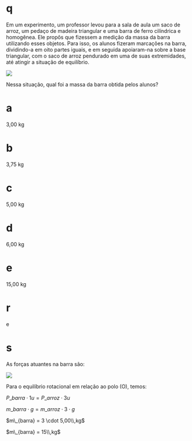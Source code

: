 # q
Em um experimento, um professor levou para a sala de aula um saco de arroz, um pedaço de madeira triangular e uma barra de ferro cilíndrica e homogênea. Ele propôs que fizessem a medição da massa da barra utilizando esses objetos. Para isso, os alunos fizeram marcações na barra, dividindo-a em oito partes iguais, e em seguida apoiaram-na sobre a base triangular, com o saco de arroz pendurado em uma de suas extremidades, até atingir a situação de equilíbrio.

![](https://firebasestorage.googleapis.com/v0/b/firebase-enemio.appspot.com/o/questoes%2F171%2Ff27f31d1-24e8-b03b-a214-7fa404456403.png?alt=media\&token=550f4955-d88c-46b8-994c-b5788436f5d7)

Nessa situação, qual foi a massa da barra obtida pelos alunos?

# a
3,00 kg

# b
3,75 kg

# c
5,00 kg

# d
6,00 kg

# e
15,00 kg

# r
e

# s
As forças atuantes na barra são:

![](https://firebasestorage.googleapis.com/v0/b/firebase-enemio.appspot.com/o/questoes%2F171%2F0ef470c7-2bd8-e303-7544-1bd05b99c555.png?alt=media\&token=6ce0e44e-eb0e-46c7-a520-142e02591529)

Para o equilíbrio rotacional em relação ao polo (O), temos:

$P\_{barra} \cdot1u = P\_{arroz} \cdot 3u$

$m\_{barra} \cdot g = m\_{arroz} \cdot 3 \cdot g$

$m\_{barra} = 3 \cdot 5,00\\,kg$

$m\_{barra} = 15\\,kg$

 

